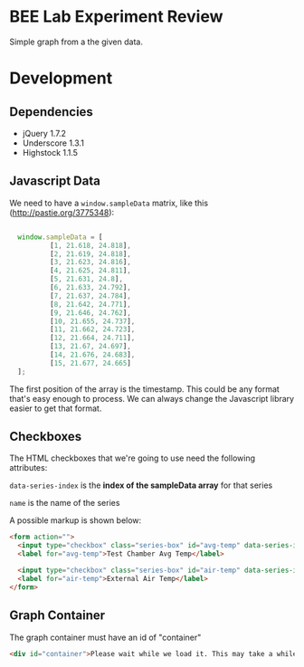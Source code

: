 BEE Lab Experiment Review
===

Simple graph from a the given data.

Development
===

Dependencies
---

* jQuery 1.7.2
* Underscore 1.3.1
* Highstock 1.1.5

Javascript Data
---

We need to have a `window.sampleData` matrix, like this (http://pastie.org/3775348):

```javascript

  window.sampleData = [
          [1, 21.618, 24.818],
          [2, 21.619, 24.818],
          [3, 21.623, 24.816],
          [4, 21.625, 24.811],
          [5, 21.631, 24.8],
          [6, 21.633, 24.792],
          [7, 21.637, 24.784],
          [8, 21.642, 24.771],
          [9, 21.646, 24.762],
          [10, 21.655, 24.737],
          [11, 21.662, 24.723],
          [12, 21.664, 24.711],
          [13, 21.67, 24.697],
          [14, 21.676, 24.683],
          [15, 21.677, 24.665]
  ];
```

The first position of the array is the timestamp. This could be any format that's easy enough to process. We can always change the Javascript library easier to get that format.

Checkboxes
---

The HTML checkboxes that we're going to use need the following attributes:

  `data-series-index` is the **index of the sampleData array** for that series

  `name` is the name of the series

A possible markup is shown below:

```html
<form action="">
  <input type="checkbox" class="series-box" id="avg-temp" data-series-index="1" checked="checked" value="1" name="Test Chamber Avg Temp"/>
  <label for="avg-temp">Test Chamber Avg Temp</label>

  <input type="checkbox" class="series-box" id="air-temp" data-series-index="2" checked="checked" value="2" name="External Air Temp" />
  <label for="air-temp">External Air Temp</label>
</form>
```


Graph Container
---

The graph container must have an id of "container"

```html
<div id="container">Please wait while we load it. This may take a while.</div>
```